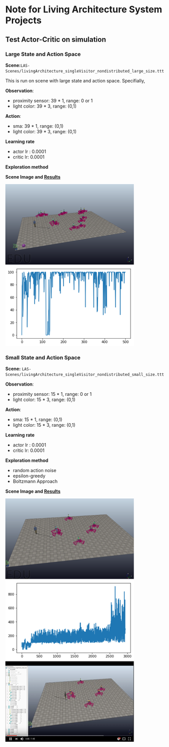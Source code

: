 # Note for Living Architecture System Projects

## Test Actor-Critic on simulation

### Large State and Action Space
**Scene:**`LAS-Scenes/livingArchitecture_singleVisitor_nondistributed_large_size.ttt`

This is run on scene with large state and action space. Specifially,

**Observation**: 
*  proximity sensor: 39 * 1, range: 0 or 1
* light color: 39 * 3, range: (0,1)

**Action**: 
* sma: 39 * 1, range: (0,1)
* light color: 39 * 3, range: (0,1)

**Learning rate**
* actor lr : 0.0001
* critic lr: 0.0001

**Exploration method**

**Scene Image and [Results](https://github.com/UWaterloo-ASL/LAS_Gym/blob/master/notebook/notebook_LASAgent_Actor_Critic.ipynb)** 

<img src="https://github.com/UWaterloo-ASL/LAS_Gym/blob/master/notebook/images/large_LAS.png" alt="Scene Image" width="400" height="250"> <img src="https://github.com/UWaterloo-ASL/LAS_Gym/blob/master/notebook/images/large_LAS_results.png" alt="Results" width="400" height="250">


### Small State and Action Space
**Scene:** `LAS-Scenes/livingArchitecture_singleVisitor_nondistributed_small_size.ttt`

**Observation**: 
*  proximity sensor: 15 * 1, range: 0 or 1
* light color: 15 * 3, range: (0,1)

**Action**: 
* sma: 15 * 1, range: (0,1)
* light color: 15 * 3, range: (0,1)

**Learning rate**
* actor lr : 0.0001
* critic lr: 0.0001

**Exploration method**
* random action noise
* epsilon-greedy
* Boltzmann Approach

**Scene Image and [Results](https://github.com/UWaterloo-ASL/LAS_Gym/blob/master/notebook/notebook_LASAgent_Actor_Critic_SamllSize_System.ipynb)**

<img src="https://github.com/UWaterloo-ASL/LAS_Gym/blob/master/notebook/images/small_LAS.png" alt="Scene Image" width="400" height="250"> <img src="https://github.com/UWaterloo-ASL/LAS_Gym/blob/master/notebook/images/small_LAS_results_3000episodes.png" alt="Results" width="400" height="250"> 
[<img src="https://github.com/UWaterloo-ASL/LAS_Gym/blob/master/notebook/images/small_LAS_results_3000episodes_video_image.png" alt="Results" width="400" height="250">](https://youtu.be/NEdSqGTIL5U)

